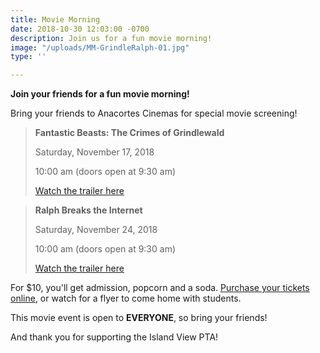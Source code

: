 ```yaml
---
title: Movie Morning
date: 2018-10-30 12:03:00 -0700
description: Join us for a fun movie morning!
image: "/uploads/MM-GrindleRalph-01.jpg"
type: ''

---
```

**Join your friends for a fun movie morning!**

Bring your friends to Anacortes Cinemas for special movie screening!

> **Fantastic Beasts: The Crimes of Grindlewald**
>
> Saturday, November 17, 2018
>
> 10:00 am (doors open at 9:30 am)
>
> [Watch the trailer here](https://www.youtube.com/watch?v=vvFybpmyB9E)

> **Ralph Breaks the Internet**
>
> Saturday, November 24, 2018
>
> 10:00 am (doors open at 9:30 am)
>
> [Watch the trailer here](https://www.youtube.com/watch?v=lX71_Jcm4po)

For $10, you'll get admission, popcorn and a soda. [Purchase your tickets online](https://www.islandviewpta.org/movie), or watch for a flyer to come home with students.

This movie event is open to **EVERYONE**, so bring your friends!

And thank you for supporting the Island View PTA!